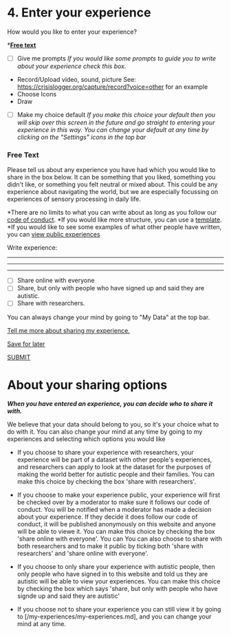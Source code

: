 # 4. Enter your experience

How would you like to enter your experience? 

*[**Free text**](#Free-Text)

- [ ] Give me prompts
 *If you would like some prompts to guide you to write about your experience check this box.*

* Record/Upload video, sound, picture
See: https://crisislogger.org/capture/record?voice=other for an example
* Choose Icons
* Draw
- [ ] Make my choice default
*If you make this choice your default then you will skip over this screen in the future and go straight to entering your experience in this way. 
You can change your default at any time by clicking on the "Settings" icons in the top bar*

### Free Text 
Please tell us about any experience you have had which you would like to share in the box below. It can be something that you liked, something you didn't like, or something you felt neutral or mixed about. This could be any experience about navigating the world, but we are especially focussing on experiences of sensory processing in daily life. 

*There are no limits to what you can write about as long as you follow our [code of conduct]().
*If you would like more structure, you can use a [template](template).
*If you would like to see some examples of what other people have written, you can [view public experiences](/view-experiences/view-experiences.md)

Write experience:

_________________________________________________________
_________________________________________________________
_________________________________________________________

- [ ] Share online with everyone
- [ ] Share, but only with people who have signed up and said they are autistic. 
- [ ] Share with researchers.

You can always change your mind by going to "My Data" at the top bar. 

[Tell me more about sharing my experience.](#About-your-sharing-options)

[Save for later](/enter-experience/save-confirmation.md)

[SUBMIT](/enter-experience/submission-confirmation.md)

# About your sharing options

***When you have entered an experience, you can decide who to share it with.*** 

We believe that your data should belong to you, so it's your choice what to do with it. You can also change your mind at any time by going to my experiences and selecting which options you would like

* If you choose to share your experience with researchers, your experience will be part of a dataset with other people's experiences, and researchers can apply to look at the dataset for the purposes of making the world better for autistic people and their families. You can make this choice by checking the box 'share with researchers'.

* If you choose to make your experience public, your experience will first be checked over by a moderator to make sure it follows our code of conduct. You will be notified when a moderator has made a decision about your experience. If they decide it does follow our code of conduct, it will be published anonymously on this website and anyone will be able to viewe it. You can make this choice by checking the box 'share online with everyone'. You can You can also choose to share with both researchers and to make it public by ticking both 'share with researchers' and 'share online with everyone'.

* If you choose to only share your experience with autistic people, then only people who have signed in to this website and told us they are autistic will be able to view your experiences. You can make this choice by checking the box which says 'share, but only with people who have signde up and said they are autistic'

* If you choose not to share your experience you can still view it by going to [/my-experiences/my-experiences.md], and you can change your mind at any time.

